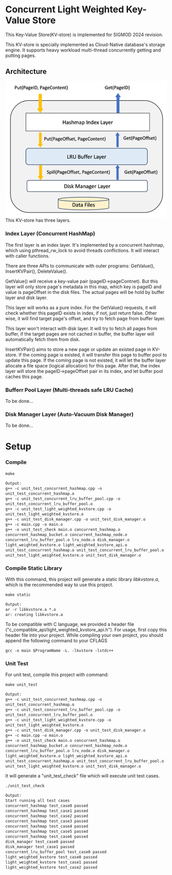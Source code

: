 # Concurrent Light Weighted Key-Value Store

This Key-Value Store(KV-store) is implemented for SIGMOD 2024 revision. 

This KV-store is specially implemented as Cloud-Native database's storage engine. It supports heavy workload multi-thread concurrently getting and putting pages.

## Architecture
<img src="docs/light-kv-architecture.png"
     alt="Markdown Monster icon"
     style="float: left; center: 10px;" width="600" />


This KV-store has three layers. 

### Index Layer (Concurrent HashMap)
The first layer is an index layer. It's implemented by a concurrent hashmap, which using pthread_rw_lock to avoid threads conflictions. It will interact with caller functions.

There are three APIs to communicate with outer programs: GetValue(), InsertKVPair(), DeleteValue().

GetValue() will receive a key-value pair (pageID->pageContnet). But this layer will only store page's metadata in this map, which key is pageID and value is pageOffset in the disk files. The actual pages will be hold by buffer layer and disk layer.

This layer will works as a pure index. For the GetValue() requests, it will check whether this pageID exists in index, if not, just return false. Other wise, it will find target page's offset, and try to fetch page from buffer layer. 

This layer won't interact with disk layer. It will try to fetch all pages from buffer, if the target pages are not cached in buffer, the buffer layer will automatically fetch them from disk. 

InsertKVPair() aims to store a new page or update an existed page in KV-store. If the coming page is existed, it will transfer this page to buffer pool to update this page. If the coming page is not existed, it will let the buffer layer allocate a file space (logical allocation) for this page.
After that, the index layer will store the pageID->pageOffset pair in its index, and let buffer pool caches this page.

### Bufferr Pool Layer (Multi-threads safe LRU Cache)
To be done...

### Disk Manager Layer (Auto-Vacuum Disk Manager)
To be done...


# Setup
### Compile
```
make
```

```
Output:
g++ -c unit_test_concurrent_hashmap.cpp -o unit_test_concurrent_hashmap.o
g++ -c unit_test_concurrent_lru_buffer_pool.cpp -o unit_test_concurrent_lru_buffer_pool.o
g++ -c unit_test_light_weighted_kvstore.cpp -o unit_test_light_weighted_kvstore.o
g++ -c unit_test_disk_manager.cpp -o unit_test_disk_manager.o
g++ -c main.cpp -o main.o
g++ -o unit_test_check main.o concurrent_hashmap.o concurrent_hashmap_bucket.o concurrent_hashmap_node.o concurrent_lru_buffer_pool.o lru_node.o disk_manager.o light_weighted_kvstore.o light_weighted_kvstore_api.o unit_test_concurrent_hashmap.o unit_test_concurrent_lru_buffer_pool.o unit_test_light_weighted_kvstore.o unit_test_disk_manager.o
```

### Compile Static Library
With this command, this project will generate a static library *libkvstore.a*, which is the recommended way to use this project.
```
make static
```
```
Output:
ar -r libkvstore.a *.o
ar: creating libkvstore.a
```

To be compatible with C language, we provided a header file ("c_compatible_api/light_weighted_kvstore_api.h"). For usage, first copy this header file into your project. While compiling your own project, you should append the following command to your CFLAGS
```
gcc -o main $ProgramName -L. -lkvstore -lstdc++
```

### Unit Test
For unit test, compile this project with command:
```
make unit_test
```
```
Output:
g++ -c unit_test_concurrent_hashmap.cpp -o unit_test_concurrent_hashmap.o
g++ -c unit_test_concurrent_lru_buffer_pool.cpp -o unit_test_concurrent_lru_buffer_pool.o
g++ -c unit_test_light_weighted_kvstore.cpp -o unit_test_light_weighted_kvstore.o
g++ -c unit_test_disk_manager.cpp -o unit_test_disk_manager.o
g++ -c main.cpp -o main.o
g++ -o unit_test_check main.o concurrent_hashmap.o concurrent_hashmap_bucket.o concurrent_hashmap_node.o concurrent_lru_buffer_pool.o lru_node.o disk_manager.o light_weighted_kvstore.o light_weighted_kvstore_api.o unit_test_concurrent_hashmap.o unit_test_concurrent_lru_buffer_pool.o unit_test_light_weighted_kvstore.o unit_test_disk_manager.o
```
It will generate a "unit_test_check" file which will execute unit test cases.
```
./unit_test_check
```
```
Output:
Start running all test cases
concurrent_hashmap test_case0 passed
concurrent_hashmap test_case1 passed
concurrent_hashmap test_case2 passed
concurrent_hashmap test_case3 passed
concurrent_hashmap test_case4 passed
concurrent_hashmap test_case5 passed
concurrent_hashmap test_case6 passed
disk_manager test_case0 passed
disk_manager test_case1 passed
concurrent_lru_buffer_pool test_case0 passed
light_weighted_kvstore test_case0 passed
light_weighted_kvstore test_case1 passed
light_weighted_kvstore test_case2 passed
```
